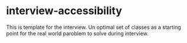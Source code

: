 # interview-accessibility
This is template for the interview. Un optimal set of classes as a starting point for the real world paroblem to solve during interview.
